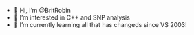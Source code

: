 - 👋 Hi, I’m @BritRobin
- 👀 I’m interested in C++ and SNP analysis
- 🌱 I’m currently learning all that has changeds since VS 2003!


<!---
BritRobin/BritRobin is a ✨ special ✨ repository because its `README.md` (this file) appears on your GitHub profile.
You can click the Preview link to take a look at your changes.
--->
